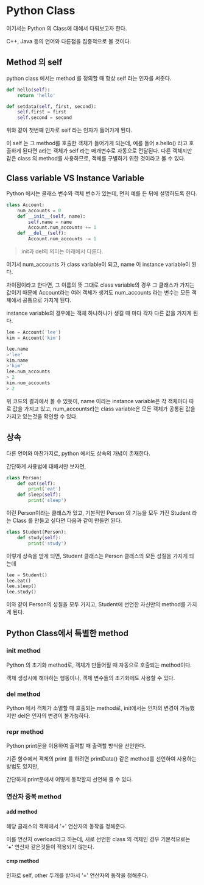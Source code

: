 # Python Class

여기서는 Python 의 Class에 대해서 다뤄보고자 한다.

C++, Java 등의 언어와 다른점을 집중적으로 볼 것이다.

## Method 의 self

python class 에서는 method 를 정의할 때 항상 self 라는 인자를 써준다.

```python
def hello(self):
    return 'hello'

def setdata(self, first, second):
    self.first = first
    self.second = second
```

위와 같이 첫번째 인자로 self 라는 인자가 들어가게 된다.

이 self 는 그 method를 호출한 객체가 들어가게 되는데, 예를 들어 a.hello() 라고 호출하게 된다면 a라는 객체가 self 라는 매개변수로 자동으로 전달된다. 다른 객체지만 같은 class 의 method를 사용하므로, 객체를 구별하기 위한 것이라고 볼 수 있다.

## Class variable VS Instance Variable

Python 에서는 클래스 변수와 객체 변수가 있는데, 먼저 예를 든 뒤에 설명하도록 한다.

```python
class Account:
    num_accounts = 0
    def __init__(self, name):
        self.name = name
        Account.num_accounts += 1
    def __del__(self):
        Account.num_accounts -= 1
```

> init과 del의 의미는 아래에서 다룬다.

여기서 num_accounts 가 class variable이 되고, name 이 instance variable이 된다.

차이점이라고 한다면, 그 이름의 뜻 그대로 class variable의 경우 그 클래스가 가지는 값이기 때문에 Account라는 여러 객체가 생겨도 num_accounts 라는 변수는 모든 객체에서 공통으로 가지게 된다.

instance variable의 경우에는 객체 하나하나가 생길 때 마다 각자 다른 값을 가지게 된다.

```python
lee = Account('lee')
kim = Account('kim')

lee.name
>'lee'
kim.name
>'kim'
lee.num_accounts
> 2
kim.num_accounts
> 2

```

위 코드의 결과에서 볼 수 있듯이, name 이라는 instance variable은 각 객체마다 따로 값을 가지고 있고, num_accounts라는 class variable은 모든 객체가 공통된 값을 가지고 있는것을 확인할 수 있다.

## 상속

다른 언어와 마찬가지로, python 에서도 상속의 개념이 존재한다.

간단하게 사용법에 대해서만 보자면, 

```python
class Person:
    def eat(self):
        print('eat')
    def sleep(self):
        print('sleep')
```

이런 Person이라는 클래스가 있고, 기본적인 Person 의 기능을 모두 가진 Student 라는 Class 를 만들고 싶다면 다음과 같이 만들면 된다.

```python
class Student(Person):
    def study(self):
        print('study')
```

이렇게 상속을 받게 되면, Student 클래스는 Person 클래스의 모든 성질을 가지게 되는데

```python
lee = Student()
lee.eat()
lee.sleep()
lee.study()
```

이와 같이 Person의 성질을 모두 가지고, Student에 선언한 자신만의 method를 가지게 된다.

## Python Class에서 특별한 method

### init method

Python 의 초기화 method로, 객체가 만들어질 때 자동으로 호출되는 method이다.

객체 생성시에 해야하는 행동이나, 객체 변수들의 초기화에도 사용할 수 있다.

### del method

Python 에서 객체가 소멸할 때 호출되는 method로, init에서는 인자의 변경이 가능했지만 del은 인자의 변경이 불가능하다. 

### repr method

Python print문을 이용하여 출력할 때 출력할 방식을 선언한다.

기존 함수에서 객체의 print 를 하려면 printData() 같은 method를 선언하여 사용하는 방법도 있지만,

간단하게 print문에서 어떻게 동작할지 선언해 줄 수 있다.

### 연산자 중복 method

#### add method

해당 클래스의 객체에서 '+' 연산자의 동작을 정해준다.

이를 연산자 overload라고 하는데, 새로 선언한 class 의 객체인 경우 기본적으로는 '+' 연산자 같은것들이 적용되지 않는다.

#### cmp method

인자로 self, other 두개를 받아서 '=' 연산자의 동작을 정해준다.

